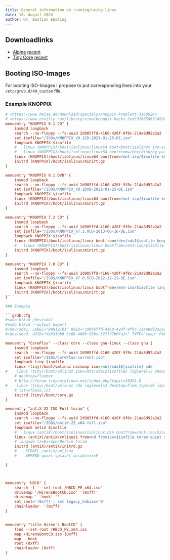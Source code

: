 ```yaml
---
title: General information on running/using linux
date: 18. August 2024
author: Dr. Bastian Ebeling
---
```


## Downloadlinks

- [Alpine](https://alpinelinux.org/downloads/) [recent](http://www.tinycorelinux.net/15.x/x86/release/CorePlus-current.iso)
- [Tiny Core](http://www.tinycorelinux.net/install.html) [recent](https://dl-cdn.alpinelinux.org/alpine/v3.20/releases/x86_64/alpine-extended-3.20.2-x86_64.iso)

## Booting ISO-Images

For booting ISO-Images I propose to put corresponding lines into your `/etc/grub.d/40_custom` file.

### Example KNOPPIX

````grub.cfg
# <https://www.heise.de/download/specials/Knoppix-komplett-3168624>
# <https://www.oreilly.com/library/view/knoppix-hacks-2nd/9780596514938/ch01.html#boot_from_a_cd_image>
menuentry "KNOPPIX 9.1 CD" {
    insmod loopback
    search --no-floppy --fs-uuid 2d905ffd-4160-420f-9f8c-214a8d92a2a2
    set isofile="/ISOs/KNOPPIX_V9.1CD-2021-01-25-DE.iso"
    loopback KNOPPIX $isofile
    #   linux (KNOPPIX)/boot/isolinux/linux64 boot=boot/isolinux iso-scan/filename=$isofile knoppix debug lang=de tz=Europe/Berlin
    #   linux (KNOPPIX)/boot/isolinux/linux64 bootfrom=/dev/disk/by-partuuid/bd874fed-01$isofile knoppix debug lang=de tz=Europe/Berlin
    linux (KNOPPIX)/boot/isolinux/linux64 bootfrom=/mnt-iso/$isofile knoppix64 lang=de tz=Europe/Berlin toram
    initrd (KNOPPIX)/boot/isolinux/minirt.gz
}

menuentry "KNOPPIX 9.1 DVD" {
    insmod loopback
    search --no-floppy --fs-uuid 2d905ffd-4160-420f-9f8c-214a8d92a2a2
    set isofile="/ISOs/KNOPPIX_V9.1DVD-2021-01-25-DE.iso"
    loopback KNOPPIX $isofile
    linux (KNOPPIX)/boot/isolinux/linux64 bootfrom=/mnt-iso/$isofile knoppix64 lang=de tz=Europe/Berlin
    initrd (KNOPPIX)/boot/isolinux/minirt.gz
}

menuentry "KNOPPIX 7.2 CD" {
    insmod loopback
    search --no-floppy --fs-uuid 2d905ffd-4160-420f-9f8c-214a8d92a2a2
    set isofile="/ISOs/KNOPPIX_V7.2.0CD-2013-06-16-DE.iso"
    loopback KNOPPIX $isofile
    linux (KNOPPIX)/boot/isolinux/linux bootfrom=/dev/sda1$isofile knoppix64 lang=de tz=Europe/Berlin toram
    #   linux (KNOPPIX)/boot/isolinux/linux bootfrom=/mnt-iso/$isofile knoppix64 lang=de tz=Europe/Berlin toram
    initrd (KNOPPIX)/boot/isolinux/minirt.gz
}

menuentry "KNOPPIX 7.0 CD" {
    insmod loopback
    search --no-floppy --fs-uuid 2d905ffd-4160-420f-9f8c-214a8d92a2a2
    set isofile="/ISOs/KNOPPIX_V7.0.5CD-2012-12-21-DE.iso"
    loopback KNOPPIX $isofile
    linux (KNOPPIX)/boot/isolinux/linux bootfrom=/mnt-iso/$isofile lang=de tz=Europe/Berlin
    initrd (KNOPPIX)/boot/isolinux/minirt.gz
}```

### Example

```grub.cfg
#sudo blkid /dev/sda1
#sudo blkid --output export
#/dev/sda1: LABEL="BWN12101" UUID="2d905ffd-4160-420f-9f8c-214a8d92a2a2" BLOCK_SIZE="4096" TYPE="ext4" PARTUUID="bd874fed-01"
#/dev/sda3: UUID="da533bb8-3e00-4660-83bc-327f77b0fa2e" TYPE="swap" PARTUUID="bd874fed-02"

menuentry "CorePlus" --class core --class gnu-linux --class gnu {
    insmod loopback
    search --no-floppy --fs-uuid 2d905ffd-4160-420f-9f8c-214a8d92a2a2
    set isofile="/ISOs/CorePlus-current.iso"
    loopback tiny $isofile
    linux (tiny)/boot/vmlinuz nozswap iso=/mnt/sda1${isofile} cde
#    linux (tiny)/boot/vmlinuz ISO=/mnt/sda1${isofile} loglevel=3 showapps cde
    # desktop=fluxbox
    # http://forum.tinycorelinux.net/index.php?topic=19391.0
#    linux (tiny)/boot/vmlinuz cde loglevel=3 desktop=flwm_topside laptop ISO=/mnt/sda1${isofile} nozswap
    # lst=xfbase.lst
    initrd (tiny)/boot/core.gz
}

menuentry "antiX 22 ISO Full toram" {
    insmod loopback
    search --no-floppy --fs-uuid 2d905ffd-4160-420f-9f8c-214a8d92a2a2
    set isofile="/ISOs/antiX-22_x64-full.iso"
    loopback antiX $isofile
    #   linux (antiX)/boot/isolinux/isolinux.bin bootfrom=/mnt-iso/$isofile (antiX)/antiX/vmlinuz
    linux (antiX)/antiX/vmlinuz1 from=hd fromiso=$isofile toram quiet splasht disable=lxF
    # lang=de tz=Europe/Berlin toram
    initrd (antiX)/antiX/initrd.gz
    #    KERNEL /antiX/vmlinuz
    #    APPEND quiet splasht disable=lxF

}



menuentry 'HBCD' {
    search -f '--set-root /HBCD_PE_x64.iso'
    drivemap '/HirensBootCD.iso' '(0xff)'
    drivemap '--hook' ''
    set root='(0xff)'; set legacy_hdbias='0'
    chainloader  '(0xff)'
}


menuentry "title Hiren's BootCD" {
    find --set-root /HBCD_PE_x64.iso
    map /HirensBootCD.iso (0xff)
    map --hook
    root (0xff)
    chainloader (0xff)
}
````
